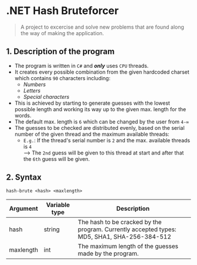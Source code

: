 # .NET Hash Bruteforcer

> A project to excercise and solve new problems that are found along the way of making the application.


## 1. Description of the program

+ The program is written in `C#` and ***only*** uses `CPU` threads.
+ It creates every possible combination from the given hardcoded charset which contains `90` characters including:
  + *Numbers*
  + *Letters*
  + *Special characters*
+ This is achieved by starting to generate guesses with the lowest possible length and working its way up to the given max. length for the words.
+ The default max. length is `6` which can be changed by the user from `4-∞`
+ The guesses to be checked are distributed evenly, based on the serial number of the given thread and the maximum available threads:
  +  `E.g.`:    If the thread's serial number is `2` and the max. available threads is `4`<br>
                --> The `2nd` guess will be given to this thread at start and after that the `6th` guess will be given.

## 2. Syntax

```
hash-brute <hash> <maxlength>
```
| Argument | Variable type | Description |
| -------- | ------------- | ----------- |
| hash     | string        | The hash to be cracked by the program. Currently accepted types: MD5, SHA1, SHA-256-384-512 |
| maxlength| int           | The maximum length of the guesses made by the program. |
